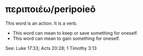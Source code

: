 # περιποιέω/peripoieō
This word is an action. It is a verb.
* This word can mean to keep or save something for oneself.
* This word can mean to gain something for oneself.

See: Luke 17:33; Acts 20:28; 1 Timothy 3:13
